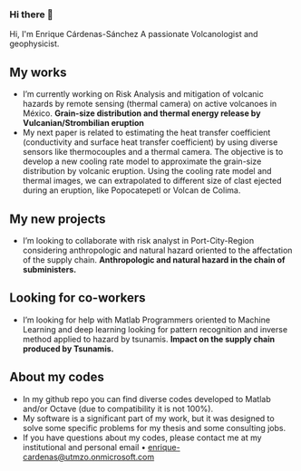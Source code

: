 ### Hi there 👋

Hi, I'm Enrique Cárdenas-Sánchez
A passionate Volcanologist and geophysicist.
## My works
- I’m currently working on Risk Analysis and mitigation of volcanic hazards by remote sensing (thermal camera) on active volcanoes in México. **Grain-size distribution and thermal energy release by Vulcanian/Strombilian eruption**
- My next paper is related to estimating the heat transfer coefficient (conductivity and surface heat transfer coefficient) by using diverse sensors like thermocouples and a thermal camera. The objective is to develop a new cooling rate model to approximate the grain-size distribution by volcanic eruption. Using the cooling rate model and thermal images, we can extrapolated to different size of clast ejected during an eruption, like Popocatepetl or Volcan de Colima. 

## My new projects
-   I’m looking to collaborate with risk analyst in Port-City-Region considering anthropologic and natural hazard oriented to the affectation of the supply chain. **Anthropologic and natural hazard in the chain of subministers.** 

## Looking for co-workers
-   I’m looking for help with Matlab Programmers oriented to Machine Learning and deep learning looking for pattern recognition and inverse method applied to hazard by tsunamis. **Impact on the supply chain produced by Tsunamis.** 

## About my codes
-   In my github repo you can find diverse codes developed to Matlab and/or Octave (due to compatibility it is not 100%).
-   My software is a significant part of my work, but it was designed to solve some specific problems for my thesis and some consulting jobs.
-   If you have questions about my codes, please contact me at my institutional and personal email
•	enrique-cardenas@utmzo.onmicrosoft.com	 

